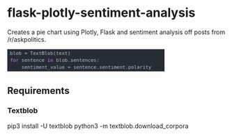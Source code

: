 # flask-plotly-sentiment-analysis
Creates a pie chart using Plotly, Flask and sentiment analysis off posts from /r/askpolitics.

![Pie chart](header.jpg?raw=true "")

<h2>Requirements</h2>
<h3>Textblob</h3>
pip3 install -U textblob
python3 -m textblob.download_corpora 
